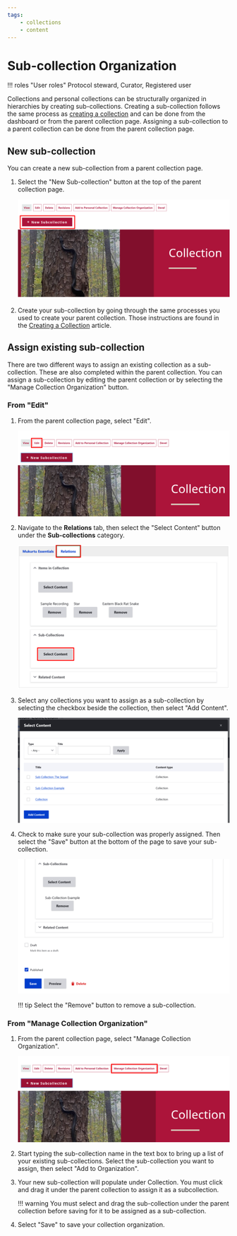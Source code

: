 ```yaml
---
tags: 
    - collections
    - content
---
```

# Sub-collection Organization

!!! roles "User roles" 
    Protocol steward, Curator, Registered user

Collections and personal collections can be structurally organized in hierarchies by creating sub-collections. Creating a sub-collection follows the same process as [creating a collection](CreateCollection.md) and can be done from the dashboard or from the parent collection page. Assigning a sub-collection to a parent collection can be done from the parent collection page. 

## New sub-collection

You can create a new sub-collection from a parent collection page.

1. Select the "New Sub-collection" button at the top of the parent collection page.

    ![Screenshot showing a collection page with the New Sub-collection button highlighted.](../_embeds/subcollections1.png)

2. Create your sub-collection by going through the same processes you used to create your parent collection. Those instructions are found in the [Creating a Collection](CreateCollection.md) article.

## Assign existing sub-collection

There are two different ways to assign an existing collection as a sub-collection. These are also completed within the parent collection. You can assign a sub-collection by editing the parent collection or by selecting the "Manage Collection Organization" button. 

### From "Edit" 

1. From the parent collection page, select "Edit".

    ![Screenshot showing the top menu of a parent collection page with the edit button highlighted.](../_embeds/subcollections2.png)
 
2. Navigate to the **Relations** tab, then select the "Select Content" button under the **Sub-collections** category.

    ![Screenshot of the relations tab showing the sub-collections field with relations highlighted and select content highlighted under the sub-collection field.](../_embeds/subcollections4.png)

3. Select any collections you want to assign as a sub-collection by selecting the checkbox beside the collection, then select "Add Content". 

    ![Screenshot of the sub-collection pop-up window showing three collection options to the right of checkboxes and the add content button.](../_embeds/subcollections5.png)

4. Check to make sure your sub-collection was properly assigned. Then select the "Save" button at the bottom of the page to save your sub-collection.

    ![Screenshot of the parent collection relations page showing the selected sub-collection and the save button.](../_embeds/subcollections6.png)

    !!! tip
        Select the "Remove" button to remove a sub-collection.

### From "Manage Collection Organization" 

1. From the parent collection page, select "Manage Collection Organization".

    ![alt text](../_embeds/subcollections3.png)

2. Start typing the sub-collection name in the text box to bring up a list of your existing sub-collections. Select the sub-collection you want to assign, then select "Add to Organization".

3. Your new sub-collection will populate under Collection. You must click and drag it under the parent collection to assign it as a subcollection.

    !!! warning
        You must select and drag the sub-collection under the parent collection before saving for it to be assigned as a sub-collection.

4. Select "Save" to save your collection organization. 